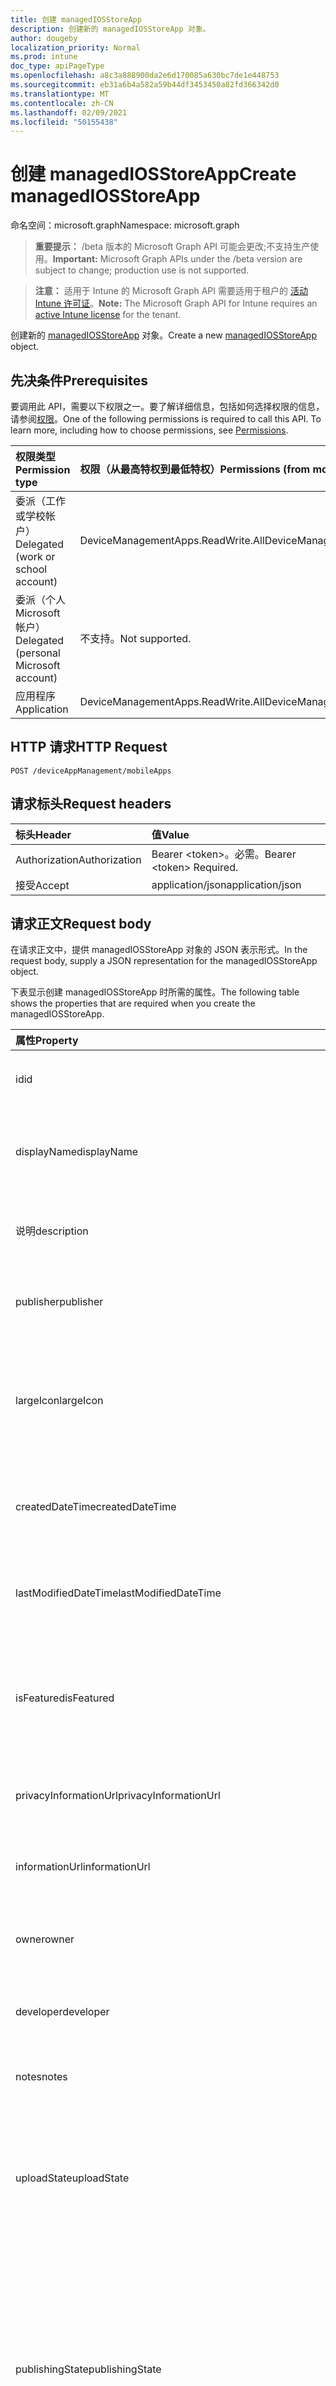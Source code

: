 ```yaml
---
title: 创建 managedIOSStoreApp
description: 创建新的 managedIOSStoreApp 对象。
author: dougeby
localization_priority: Normal
ms.prod: intune
doc_type: apiPageType
ms.openlocfilehash: a8c3a888900da2e6d170085a630bc7de1e448753
ms.sourcegitcommit: eb31a6b4a582a59b44df3453450a82fd366342d0
ms.translationtype: MT
ms.contentlocale: zh-CN
ms.lasthandoff: 02/09/2021
ms.locfileid: "50155438"
---
```

# <a name="create-managediosstoreapp"></a><span data-ttu-id="37386-103">创建 managedIOSStoreApp</span><span class="sxs-lookup"><span data-stu-id="37386-103">Create managedIOSStoreApp</span></span>

<span data-ttu-id="37386-104">命名空间：microsoft.graph</span><span class="sxs-lookup"><span data-stu-id="37386-104">Namespace: microsoft.graph</span></span>

> <span data-ttu-id="37386-105">**重要提示：** /beta 版本的 Microsoft Graph API 可能会更改;不支持生产使用。</span><span class="sxs-lookup"><span data-stu-id="37386-105">**Important:** Microsoft Graph APIs under the /beta version are subject to change; production use is not supported.</span></span>

> <span data-ttu-id="37386-106">**注意：** 适用于 Intune 的 Microsoft Graph API 需要适用于租户的 [活动 Intune 许可证](https://go.microsoft.com/fwlink/?linkid=839381)。</span><span class="sxs-lookup"><span data-stu-id="37386-106">**Note:** The Microsoft Graph API for Intune requires an [active Intune license](https://go.microsoft.com/fwlink/?linkid=839381) for the tenant.</span></span>

<span data-ttu-id="37386-107">创建新的 [managedIOSStoreApp](../resources/intune-apps-managediosstoreapp.md) 对象。</span><span class="sxs-lookup"><span data-stu-id="37386-107">Create a new [managedIOSStoreApp](../resources/intune-apps-managediosstoreapp.md) object.</span></span>

## <a name="prerequisites"></a><span data-ttu-id="37386-108">先决条件</span><span class="sxs-lookup"><span data-stu-id="37386-108">Prerequisites</span></span>
<span data-ttu-id="37386-p101">要调用此 API，需要以下权限之一。要了解详细信息，包括如何选择权限的信息，请参阅[权限](/graph/permissions-reference)。</span><span class="sxs-lookup"><span data-stu-id="37386-p101">One of the following permissions is required to call this API. To learn more, including how to choose permissions, see [Permissions](/graph/permissions-reference).</span></span>

|<span data-ttu-id="37386-111">权限类型</span><span class="sxs-lookup"><span data-stu-id="37386-111">Permission type</span></span>|<span data-ttu-id="37386-112">权限（从最高特权到最低特权）</span><span class="sxs-lookup"><span data-stu-id="37386-112">Permissions (from most to least privileged)</span></span>|
|:---|:---|
|<span data-ttu-id="37386-113">委派（工作或学校帐户）</span><span class="sxs-lookup"><span data-stu-id="37386-113">Delegated (work or school account)</span></span>|<span data-ttu-id="37386-114">DeviceManagementApps.ReadWrite.All</span><span class="sxs-lookup"><span data-stu-id="37386-114">DeviceManagementApps.ReadWrite.All</span></span>|
|<span data-ttu-id="37386-115">委派（个人 Microsoft 帐户）</span><span class="sxs-lookup"><span data-stu-id="37386-115">Delegated (personal Microsoft account)</span></span>|<span data-ttu-id="37386-116">不支持。</span><span class="sxs-lookup"><span data-stu-id="37386-116">Not supported.</span></span>|
|<span data-ttu-id="37386-117">应用程序</span><span class="sxs-lookup"><span data-stu-id="37386-117">Application</span></span>|<span data-ttu-id="37386-118">DeviceManagementApps.ReadWrite.All</span><span class="sxs-lookup"><span data-stu-id="37386-118">DeviceManagementApps.ReadWrite.All</span></span>|

## <a name="http-request"></a><span data-ttu-id="37386-119">HTTP 请求</span><span class="sxs-lookup"><span data-stu-id="37386-119">HTTP Request</span></span>
<!-- {
  "blockType": "ignored"
}
-->
``` http
POST /deviceAppManagement/mobileApps
```

## <a name="request-headers"></a><span data-ttu-id="37386-120">请求标头</span><span class="sxs-lookup"><span data-stu-id="37386-120">Request headers</span></span>
|<span data-ttu-id="37386-121">标头</span><span class="sxs-lookup"><span data-stu-id="37386-121">Header</span></span>|<span data-ttu-id="37386-122">值</span><span class="sxs-lookup"><span data-stu-id="37386-122">Value</span></span>|
|:---|:---|
|<span data-ttu-id="37386-123">Authorization</span><span class="sxs-lookup"><span data-stu-id="37386-123">Authorization</span></span>|<span data-ttu-id="37386-124">Bearer &lt;token&gt;。必需。</span><span class="sxs-lookup"><span data-stu-id="37386-124">Bearer &lt;token&gt; Required.</span></span>|
|<span data-ttu-id="37386-125">接受</span><span class="sxs-lookup"><span data-stu-id="37386-125">Accept</span></span>|<span data-ttu-id="37386-126">application/json</span><span class="sxs-lookup"><span data-stu-id="37386-126">application/json</span></span>|

## <a name="request-body"></a><span data-ttu-id="37386-127">请求正文</span><span class="sxs-lookup"><span data-stu-id="37386-127">Request body</span></span>
<span data-ttu-id="37386-128">在请求正文中，提供 managedIOSStoreApp 对象的 JSON 表示形式。</span><span class="sxs-lookup"><span data-stu-id="37386-128">In the request body, supply a JSON representation for the managedIOSStoreApp object.</span></span>

<span data-ttu-id="37386-129">下表显示创建 managedIOSStoreApp 时所需的属性。</span><span class="sxs-lookup"><span data-stu-id="37386-129">The following table shows the properties that are required when you create the managedIOSStoreApp.</span></span>

|<span data-ttu-id="37386-130">属性</span><span class="sxs-lookup"><span data-stu-id="37386-130">Property</span></span>|<span data-ttu-id="37386-131">类型</span><span class="sxs-lookup"><span data-stu-id="37386-131">Type</span></span>|<span data-ttu-id="37386-132">说明</span><span class="sxs-lookup"><span data-stu-id="37386-132">Description</span></span>|
|:---|:---|:---|
|<span data-ttu-id="37386-133">id</span><span class="sxs-lookup"><span data-stu-id="37386-133">id</span></span>|<span data-ttu-id="37386-134">String</span><span class="sxs-lookup"><span data-stu-id="37386-134">String</span></span>|<span data-ttu-id="37386-135">实体的键。</span><span class="sxs-lookup"><span data-stu-id="37386-135">Key of the entity.</span></span> <span data-ttu-id="37386-136">继承自 [mobileApp](../resources/intune-shared-mobileapp.md)</span><span class="sxs-lookup"><span data-stu-id="37386-136">Inherited from [mobileApp](../resources/intune-shared-mobileapp.md)</span></span>|
|<span data-ttu-id="37386-137">displayName</span><span class="sxs-lookup"><span data-stu-id="37386-137">displayName</span></span>|<span data-ttu-id="37386-138">String</span><span class="sxs-lookup"><span data-stu-id="37386-138">String</span></span>|<span data-ttu-id="37386-139">管理员提供或导入的应用标题。</span><span class="sxs-lookup"><span data-stu-id="37386-139">The admin provided or imported title of the app.</span></span> <span data-ttu-id="37386-140">继承自 [mobileApp](../resources/intune-shared-mobileapp.md)</span><span class="sxs-lookup"><span data-stu-id="37386-140">Inherited from [mobileApp](../resources/intune-shared-mobileapp.md)</span></span>|
|<span data-ttu-id="37386-141">说明</span><span class="sxs-lookup"><span data-stu-id="37386-141">description</span></span>|<span data-ttu-id="37386-142">String</span><span class="sxs-lookup"><span data-stu-id="37386-142">String</span></span>|<span data-ttu-id="37386-143">应用的说明。</span><span class="sxs-lookup"><span data-stu-id="37386-143">The description of the app.</span></span> <span data-ttu-id="37386-144">继承自 [mobileApp](../resources/intune-shared-mobileapp.md)</span><span class="sxs-lookup"><span data-stu-id="37386-144">Inherited from [mobileApp](../resources/intune-shared-mobileapp.md)</span></span>|
|<span data-ttu-id="37386-145">publisher</span><span class="sxs-lookup"><span data-stu-id="37386-145">publisher</span></span>|<span data-ttu-id="37386-146">String</span><span class="sxs-lookup"><span data-stu-id="37386-146">String</span></span>|<span data-ttu-id="37386-147">应用的发布者。</span><span class="sxs-lookup"><span data-stu-id="37386-147">The publisher of the app.</span></span> <span data-ttu-id="37386-148">继承自 [mobileApp](../resources/intune-shared-mobileapp.md)</span><span class="sxs-lookup"><span data-stu-id="37386-148">Inherited from [mobileApp](../resources/intune-shared-mobileapp.md)</span></span>|
|<span data-ttu-id="37386-149">largeIcon</span><span class="sxs-lookup"><span data-stu-id="37386-149">largeIcon</span></span>|[<span data-ttu-id="37386-150">mimeContent</span><span class="sxs-lookup"><span data-stu-id="37386-150">mimeContent</span></span>](../resources/intune-shared-mimecontent.md)|<span data-ttu-id="37386-151">要显示在应用详细信息中并用于图标上传的大图标。</span><span class="sxs-lookup"><span data-stu-id="37386-151">The large icon, to be displayed in the app details and used for upload of the icon.</span></span> <span data-ttu-id="37386-152">继承自 [mobileApp](../resources/intune-shared-mobileapp.md)</span><span class="sxs-lookup"><span data-stu-id="37386-152">Inherited from [mobileApp](../resources/intune-shared-mobileapp.md)</span></span>|
|<span data-ttu-id="37386-153">createdDateTime</span><span class="sxs-lookup"><span data-stu-id="37386-153">createdDateTime</span></span>|<span data-ttu-id="37386-154">DateTimeOffset</span><span class="sxs-lookup"><span data-stu-id="37386-154">DateTimeOffset</span></span>|<span data-ttu-id="37386-155">创建应用的日期和时间。</span><span class="sxs-lookup"><span data-stu-id="37386-155">The date and time the app was created.</span></span> <span data-ttu-id="37386-156">继承自 [mobileApp](../resources/intune-shared-mobileapp.md)</span><span class="sxs-lookup"><span data-stu-id="37386-156">Inherited from [mobileApp](../resources/intune-shared-mobileapp.md)</span></span>|
|<span data-ttu-id="37386-157">lastModifiedDateTime</span><span class="sxs-lookup"><span data-stu-id="37386-157">lastModifiedDateTime</span></span>|<span data-ttu-id="37386-158">DateTimeOffset</span><span class="sxs-lookup"><span data-stu-id="37386-158">DateTimeOffset</span></span>|<span data-ttu-id="37386-159">上次修改应用的日期和时间。</span><span class="sxs-lookup"><span data-stu-id="37386-159">The date and time the app was last modified.</span></span> <span data-ttu-id="37386-160">继承自 [mobileApp](../resources/intune-shared-mobileapp.md)</span><span class="sxs-lookup"><span data-stu-id="37386-160">Inherited from [mobileApp](../resources/intune-shared-mobileapp.md)</span></span>|
|<span data-ttu-id="37386-161">isFeatured</span><span class="sxs-lookup"><span data-stu-id="37386-161">isFeatured</span></span>|<span data-ttu-id="37386-162">Boolean</span><span class="sxs-lookup"><span data-stu-id="37386-162">Boolean</span></span>|<span data-ttu-id="37386-163">指示应用是否被管理员标记为特色的值。继承自 [mobileApp](../resources/intune-shared-mobileapp.md)</span><span class="sxs-lookup"><span data-stu-id="37386-163">The value indicating whether the app is marked as featured by the admin. Inherited from [mobileApp](../resources/intune-shared-mobileapp.md)</span></span>|
|<span data-ttu-id="37386-164">privacyInformationUrl</span><span class="sxs-lookup"><span data-stu-id="37386-164">privacyInformationUrl</span></span>|<span data-ttu-id="37386-165">String</span><span class="sxs-lookup"><span data-stu-id="37386-165">String</span></span>|<span data-ttu-id="37386-166">隐私声明 URL。</span><span class="sxs-lookup"><span data-stu-id="37386-166">The privacy statement Url.</span></span> <span data-ttu-id="37386-167">继承自 [mobileApp](../resources/intune-shared-mobileapp.md)</span><span class="sxs-lookup"><span data-stu-id="37386-167">Inherited from [mobileApp](../resources/intune-shared-mobileapp.md)</span></span>|
|<span data-ttu-id="37386-168">informationUrl</span><span class="sxs-lookup"><span data-stu-id="37386-168">informationUrl</span></span>|<span data-ttu-id="37386-169">String</span><span class="sxs-lookup"><span data-stu-id="37386-169">String</span></span>|<span data-ttu-id="37386-170">详细信息 URL。</span><span class="sxs-lookup"><span data-stu-id="37386-170">The more information Url.</span></span> <span data-ttu-id="37386-171">继承自 [mobileApp](../resources/intune-shared-mobileapp.md)</span><span class="sxs-lookup"><span data-stu-id="37386-171">Inherited from [mobileApp](../resources/intune-shared-mobileapp.md)</span></span>|
|<span data-ttu-id="37386-172">owner</span><span class="sxs-lookup"><span data-stu-id="37386-172">owner</span></span>|<span data-ttu-id="37386-173">String</span><span class="sxs-lookup"><span data-stu-id="37386-173">String</span></span>|<span data-ttu-id="37386-174">应用的所有者。</span><span class="sxs-lookup"><span data-stu-id="37386-174">The owner of the app.</span></span> <span data-ttu-id="37386-175">继承自 [mobileApp](../resources/intune-shared-mobileapp.md)</span><span class="sxs-lookup"><span data-stu-id="37386-175">Inherited from [mobileApp](../resources/intune-shared-mobileapp.md)</span></span>|
|<span data-ttu-id="37386-176">developer</span><span class="sxs-lookup"><span data-stu-id="37386-176">developer</span></span>|<span data-ttu-id="37386-177">String</span><span class="sxs-lookup"><span data-stu-id="37386-177">String</span></span>|<span data-ttu-id="37386-178">应用的开发者。</span><span class="sxs-lookup"><span data-stu-id="37386-178">The developer of the app.</span></span> <span data-ttu-id="37386-179">继承自 [mobileApp](../resources/intune-shared-mobileapp.md)</span><span class="sxs-lookup"><span data-stu-id="37386-179">Inherited from [mobileApp](../resources/intune-shared-mobileapp.md)</span></span>|
|<span data-ttu-id="37386-180">notes</span><span class="sxs-lookup"><span data-stu-id="37386-180">notes</span></span>|<span data-ttu-id="37386-181">String</span><span class="sxs-lookup"><span data-stu-id="37386-181">String</span></span>|<span data-ttu-id="37386-182">应用的备注。</span><span class="sxs-lookup"><span data-stu-id="37386-182">Notes for the app.</span></span> <span data-ttu-id="37386-183">继承自 [mobileApp](../resources/intune-shared-mobileapp.md)</span><span class="sxs-lookup"><span data-stu-id="37386-183">Inherited from [mobileApp](../resources/intune-shared-mobileapp.md)</span></span>|
|<span data-ttu-id="37386-184">uploadState</span><span class="sxs-lookup"><span data-stu-id="37386-184">uploadState</span></span>|<span data-ttu-id="37386-185">Int32</span><span class="sxs-lookup"><span data-stu-id="37386-185">Int32</span></span>|<span data-ttu-id="37386-186">上载状态。</span><span class="sxs-lookup"><span data-stu-id="37386-186">The upload state.</span></span> <span data-ttu-id="37386-187">可能的值是：0 - `Not Ready` 、 1 - `Ready` 、 2 - `Processing` 。</span><span class="sxs-lookup"><span data-stu-id="37386-187">Possible values are: 0 - `Not Ready`, 1 - `Ready`, 2 - `Processing`.</span></span> <span data-ttu-id="37386-188">继承自 [mobileApp](../resources/intune-shared-mobileapp.md)</span><span class="sxs-lookup"><span data-stu-id="37386-188">Inherited from [mobileApp](../resources/intune-shared-mobileapp.md)</span></span>|
|<span data-ttu-id="37386-189">publishingState</span><span class="sxs-lookup"><span data-stu-id="37386-189">publishingState</span></span>|[<span data-ttu-id="37386-190">mobileAppPublishingState</span><span class="sxs-lookup"><span data-stu-id="37386-190">mobileAppPublishingState</span></span>](../resources/intune-apps-mobileapppublishingstate.md)|<span data-ttu-id="37386-191">应用的发布状态。</span><span class="sxs-lookup"><span data-stu-id="37386-191">The publishing state for the app.</span></span> <span data-ttu-id="37386-192">除非应用已发布，否则无法分配应用。</span><span class="sxs-lookup"><span data-stu-id="37386-192">The app cannot be assigned unless the app is published.</span></span> <span data-ttu-id="37386-193">继承自 [mobileApp](../resources/intune-shared-mobileapp.md)。</span><span class="sxs-lookup"><span data-stu-id="37386-193">Inherited from [mobileApp](../resources/intune-shared-mobileapp.md).</span></span> <span data-ttu-id="37386-194">可取值为：`notPublished`、`processing`、`published`。</span><span class="sxs-lookup"><span data-stu-id="37386-194">Possible values are: `notPublished`, `processing`, `published`.</span></span>|
|<span data-ttu-id="37386-195">isAssigned</span><span class="sxs-lookup"><span data-stu-id="37386-195">isAssigned</span></span>|<span data-ttu-id="37386-196">Boolean</span><span class="sxs-lookup"><span data-stu-id="37386-196">Boolean</span></span>|<span data-ttu-id="37386-197">指示是否将应用分配给至少一个组的值。</span><span class="sxs-lookup"><span data-stu-id="37386-197">The value indicating whether the app is assigned to at least one group.</span></span> <span data-ttu-id="37386-198">继承自 [mobileApp](../resources/intune-shared-mobileapp.md)</span><span class="sxs-lookup"><span data-stu-id="37386-198">Inherited from [mobileApp](../resources/intune-shared-mobileapp.md)</span></span>|
|<span data-ttu-id="37386-199">roleScopeTagIds</span><span class="sxs-lookup"><span data-stu-id="37386-199">roleScopeTagIds</span></span>|<span data-ttu-id="37386-200">字符串集合</span><span class="sxs-lookup"><span data-stu-id="37386-200">String collection</span></span>|<span data-ttu-id="37386-201">此移动应用的范围标记 ID 列表。</span><span class="sxs-lookup"><span data-stu-id="37386-201">List of scope tag ids for this mobile app.</span></span> <span data-ttu-id="37386-202">继承自 [mobileApp](../resources/intune-shared-mobileapp.md)</span><span class="sxs-lookup"><span data-stu-id="37386-202">Inherited from [mobileApp](../resources/intune-shared-mobileapp.md)</span></span>|
|<span data-ttu-id="37386-203">dependentAppCount</span><span class="sxs-lookup"><span data-stu-id="37386-203">dependentAppCount</span></span>|<span data-ttu-id="37386-204">Int32</span><span class="sxs-lookup"><span data-stu-id="37386-204">Int32</span></span>|<span data-ttu-id="37386-205">子应用具有的依赖关系总数。</span><span class="sxs-lookup"><span data-stu-id="37386-205">The total number of dependencies the child app has.</span></span> <span data-ttu-id="37386-206">继承自 [mobileApp](../resources/intune-shared-mobileapp.md)</span><span class="sxs-lookup"><span data-stu-id="37386-206">Inherited from [mobileApp](../resources/intune-shared-mobileapp.md)</span></span>|
|<span data-ttu-id="37386-207">supersedingAppCount</span><span class="sxs-lookup"><span data-stu-id="37386-207">supersedingAppCount</span></span>|<span data-ttu-id="37386-208">Int32</span><span class="sxs-lookup"><span data-stu-id="37386-208">Int32</span></span>|<span data-ttu-id="37386-209">此应用直接或间接取代的应用总数。</span><span class="sxs-lookup"><span data-stu-id="37386-209">The total number of apps this app directly or indirectly supersedes.</span></span> <span data-ttu-id="37386-210">继承自 [mobileApp](../resources/intune-shared-mobileapp.md)</span><span class="sxs-lookup"><span data-stu-id="37386-210">Inherited from [mobileApp](../resources/intune-shared-mobileapp.md)</span></span>|
|<span data-ttu-id="37386-211">supersededAppCount</span><span class="sxs-lookup"><span data-stu-id="37386-211">supersededAppCount</span></span>|<span data-ttu-id="37386-212">Int32</span><span class="sxs-lookup"><span data-stu-id="37386-212">Int32</span></span>|<span data-ttu-id="37386-213">此应用直接或间接被取代的应用总数。</span><span class="sxs-lookup"><span data-stu-id="37386-213">The total number of apps this app is directly or indirectly superseded by.</span></span> <span data-ttu-id="37386-214">继承自 [mobileApp](../resources/intune-shared-mobileapp.md)</span><span class="sxs-lookup"><span data-stu-id="37386-214">Inherited from [mobileApp](../resources/intune-shared-mobileapp.md)</span></span>|
|<span data-ttu-id="37386-215">appAvailability</span><span class="sxs-lookup"><span data-stu-id="37386-215">appAvailability</span></span>|[<span data-ttu-id="37386-216">managedAppAvailability</span><span class="sxs-lookup"><span data-stu-id="37386-216">managedAppAvailability</span></span>](../resources/intune-apps-managedappavailability.md)|<span data-ttu-id="37386-217">应用程序的可用性。</span><span class="sxs-lookup"><span data-stu-id="37386-217">The Application's availability.</span></span> <span data-ttu-id="37386-218">继承自 [managedApp](../resources/intune-apps-managedapp.md)。</span><span class="sxs-lookup"><span data-stu-id="37386-218">Inherited from [managedApp](../resources/intune-apps-managedapp.md).</span></span> <span data-ttu-id="37386-219">可取值为：`global`、`lineOfBusiness`。</span><span class="sxs-lookup"><span data-stu-id="37386-219">Possible values are: `global`, `lineOfBusiness`.</span></span>|
|<span data-ttu-id="37386-220">version</span><span class="sxs-lookup"><span data-stu-id="37386-220">version</span></span>|<span data-ttu-id="37386-221">String</span><span class="sxs-lookup"><span data-stu-id="37386-221">String</span></span>|<span data-ttu-id="37386-222">应用程序的版本。</span><span class="sxs-lookup"><span data-stu-id="37386-222">The Application's version.</span></span> <span data-ttu-id="37386-223">继承自 [managedApp](../resources/intune-apps-managedapp.md)</span><span class="sxs-lookup"><span data-stu-id="37386-223">Inherited from [managedApp](../resources/intune-apps-managedapp.md)</span></span>|
|<span data-ttu-id="37386-224">bundleId</span><span class="sxs-lookup"><span data-stu-id="37386-224">bundleId</span></span>|<span data-ttu-id="37386-225">String</span><span class="sxs-lookup"><span data-stu-id="37386-225">String</span></span>|<span data-ttu-id="37386-226">应用的捆绑 ID。</span><span class="sxs-lookup"><span data-stu-id="37386-226">The app's Bundle ID.</span></span>|
|<span data-ttu-id="37386-227">appStoreUrl</span><span class="sxs-lookup"><span data-stu-id="37386-227">appStoreUrl</span></span>|<span data-ttu-id="37386-228">String</span><span class="sxs-lookup"><span data-stu-id="37386-228">String</span></span>|<span data-ttu-id="37386-229">Apple AppStoreUrl。</span><span class="sxs-lookup"><span data-stu-id="37386-229">The Apple AppStoreUrl.</span></span>|
|<span data-ttu-id="37386-230">applicableDeviceType</span><span class="sxs-lookup"><span data-stu-id="37386-230">applicableDeviceType</span></span>|[<span data-ttu-id="37386-231">iosDeviceType</span><span class="sxs-lookup"><span data-stu-id="37386-231">iosDeviceType</span></span>](../resources/intune-apps-iosdevicetype.md)|<span data-ttu-id="37386-232">可运行此应用的 iOS 体系结构。</span><span class="sxs-lookup"><span data-stu-id="37386-232">The iOS architecture for which this app can run on.</span></span>|
|<span data-ttu-id="37386-233">minimumSupportedOperatingSystem</span><span class="sxs-lookup"><span data-stu-id="37386-233">minimumSupportedOperatingSystem</span></span>|[<span data-ttu-id="37386-234">iosMinimumOperatingSystem</span><span class="sxs-lookup"><span data-stu-id="37386-234">iosMinimumOperatingSystem</span></span>](../resources/intune-apps-iosminimumoperatingsystem.md)|<span data-ttu-id="37386-235">最低受支持操作系统的值。</span><span class="sxs-lookup"><span data-stu-id="37386-235">The value for the minimum supported operating system.</span></span>|



## <a name="response"></a><span data-ttu-id="37386-236">响应</span><span class="sxs-lookup"><span data-stu-id="37386-236">Response</span></span>
<span data-ttu-id="37386-237">如果成功，此方法将在响应正文中返回 `201 Created` 响应代码和 [managedIOSStoreApp](../resources/intune-apps-managediosstoreapp.md) 对象。</span><span class="sxs-lookup"><span data-stu-id="37386-237">If successful, this method returns a `201 Created` response code and a [managedIOSStoreApp](../resources/intune-apps-managediosstoreapp.md) object in the response body.</span></span>

## <a name="example"></a><span data-ttu-id="37386-238">示例</span><span class="sxs-lookup"><span data-stu-id="37386-238">Example</span></span>

### <a name="request"></a><span data-ttu-id="37386-239">请求</span><span class="sxs-lookup"><span data-stu-id="37386-239">Request</span></span>
<span data-ttu-id="37386-240">下面是一个请求示例。</span><span class="sxs-lookup"><span data-stu-id="37386-240">Here is an example of the request.</span></span>
``` http
POST https://graph.microsoft.com/beta/deviceAppManagement/mobileApps
Content-type: application/json
Content-length: 1315

{
  "@odata.type": "#microsoft.graph.managedIOSStoreApp",
  "displayName": "Display Name value",
  "description": "Description value",
  "publisher": "Publisher value",
  "largeIcon": {
    "@odata.type": "microsoft.graph.mimeContent",
    "type": "Type value",
    "value": "dmFsdWU="
  },
  "isFeatured": true,
  "privacyInformationUrl": "https://example.com/privacyInformationUrl/",
  "informationUrl": "https://example.com/informationUrl/",
  "owner": "Owner value",
  "developer": "Developer value",
  "notes": "Notes value",
  "uploadState": 11,
  "publishingState": "processing",
  "isAssigned": true,
  "roleScopeTagIds": [
    "Role Scope Tag Ids value"
  ],
  "dependentAppCount": 1,
  "supersedingAppCount": 3,
  "supersededAppCount": 2,
  "appAvailability": "lineOfBusiness",
  "version": "Version value",
  "bundleId": "Bundle Id value",
  "appStoreUrl": "https://example.com/appStoreUrl/",
  "applicableDeviceType": {
    "@odata.type": "microsoft.graph.iosDeviceType",
    "iPad": true,
    "iPhoneAndIPod": true
  },
  "minimumSupportedOperatingSystem": {
    "@odata.type": "microsoft.graph.iosMinimumOperatingSystem",
    "v8_0": true,
    "v9_0": true,
    "v10_0": true,
    "v11_0": true,
    "v12_0": true,
    "v13_0": true,
    "v14_0": true
  }
}
```

### <a name="response"></a><span data-ttu-id="37386-241">响应</span><span class="sxs-lookup"><span data-stu-id="37386-241">Response</span></span>
<span data-ttu-id="37386-p123">下面是一个响应示例。注意：为了简单起见，可能会将此处所示的响应对象截断。将从实际调用中返回所有属性。</span><span class="sxs-lookup"><span data-stu-id="37386-p123">Here is an example of the response. Note: The response object shown here may be truncated for brevity. All of the properties will be returned from an actual call.</span></span>
``` http
HTTP/1.1 201 Created
Content-Type: application/json
Content-Length: 1487

{
  "@odata.type": "#microsoft.graph.managedIOSStoreApp",
  "id": "51b9830f-830f-51b9-0f83-b9510f83b951",
  "displayName": "Display Name value",
  "description": "Description value",
  "publisher": "Publisher value",
  "largeIcon": {
    "@odata.type": "microsoft.graph.mimeContent",
    "type": "Type value",
    "value": "dmFsdWU="
  },
  "createdDateTime": "2017-01-01T00:02:43.5775965-08:00",
  "lastModifiedDateTime": "2017-01-01T00:00:35.1329464-08:00",
  "isFeatured": true,
  "privacyInformationUrl": "https://example.com/privacyInformationUrl/",
  "informationUrl": "https://example.com/informationUrl/",
  "owner": "Owner value",
  "developer": "Developer value",
  "notes": "Notes value",
  "uploadState": 11,
  "publishingState": "processing",
  "isAssigned": true,
  "roleScopeTagIds": [
    "Role Scope Tag Ids value"
  ],
  "dependentAppCount": 1,
  "supersedingAppCount": 3,
  "supersededAppCount": 2,
  "appAvailability": "lineOfBusiness",
  "version": "Version value",
  "bundleId": "Bundle Id value",
  "appStoreUrl": "https://example.com/appStoreUrl/",
  "applicableDeviceType": {
    "@odata.type": "microsoft.graph.iosDeviceType",
    "iPad": true,
    "iPhoneAndIPod": true
  },
  "minimumSupportedOperatingSystem": {
    "@odata.type": "microsoft.graph.iosMinimumOperatingSystem",
    "v8_0": true,
    "v9_0": true,
    "v10_0": true,
    "v11_0": true,
    "v12_0": true,
    "v13_0": true,
    "v14_0": true
  }
}
```




